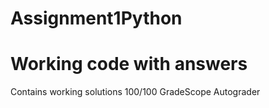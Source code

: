 # Assignment1Python
# Working code with answers 

Contains working solutions 100/100 GradeScope Autograder 
